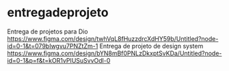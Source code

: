 # entregadeprojeto
Entrega de projetos para Dio
https://www.figma.com/design/twhVqL8fHuzzdrcXdHY59b/Untitled?node-id=0-1&t=079bIwgvu7PNZtZm-1
Entrega de projeto de design system
https://www.figma.com/design/bYN8mBf0PNLzDkxptSvKDa/Untitled?node-id=0-1&p=f&t=kOR1vPIUSuSvvOdl-0
